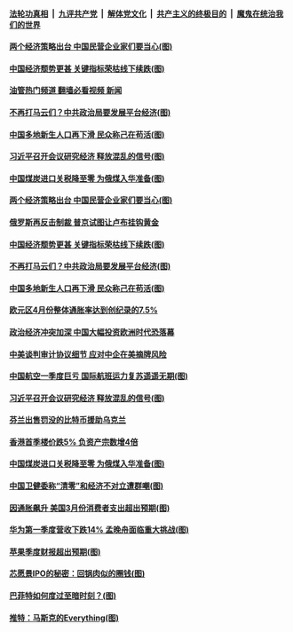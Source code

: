 ####  [法轮功真相](../../../../basic/blob/master/README.md?t=05011031) &nbsp;|&nbsp; [九评共产党](../../../../9ping.md/blob/master/README.md?t=05011031) &nbsp;|&nbsp; [解体党文化](../../../../jtdwh.md/blob/master/README.md?t=05011031)  &nbsp;|&nbsp; [共产主义的终极目的](../../../../gczydzjmd.md/blob/master/README.md?t=05011031) &nbsp;|&nbsp; [魔鬼在统治我们的世界](../../../../mgztzwmdsj.md/blob/master/README.md?t=05011031) 

#### [两个经济策略出台 中国民营企业家们要当心(图)](../pages/p5/1005113.md?t=05011031) 

#### [中国经济颓势更甚 关键指标荣枯线下续跌(图)](../pages/p5/1005101.md?t=05011031) 

#### [油管热门频道 翻墙必看视频 新闻](http://45.76.130.85:81/youtube.html?05011031)

#### [不再打马云们？中共政治局要发展平台经济(图)](../pages/p5/1005098.md?t=05011031) 

#### [中国多地新生人口再下滑 民众称己在苟活(图)](../pages/p5/1005048.md?t=05011031) 

#### [习近平召开会议研究经济 释放混乱的信号(图)](../pages/p5/1005023.md?t=05011031) 

#### [中国煤炭进口关税降至零 为俄煤入华准备(图)](../pages/p5/1004999.md?t=05011031) 

#### [两个经济策略出台 中国民营企业家们要当心(图)](../pages/p5/1005113.md?t=05011031) 

#### [俄罗斯再反击制裁 普京试图让卢布挂钩黄金](../pages/p5/1005106.md?t=05011031) 

#### [中国经济颓势更甚 关键指标荣枯线下续跌(图)](../pages/p5/1005101.md?t=05011031) 

#### [不再打马云们？中共政治局要发展平台经济(图)](../pages/p5/1005098.md?t=05011031) 

#### [中国多地新生人口再下滑 民众称己在苟活(图)](../pages/p5/1005048.md?t=05011031) 

#### [欧元区4月份整体通胀率达到创纪录的7.5%](../pages/p5/1005088.md?t=05011031) 

#### [政治经济冲突加深 中国大幅投资欧洲时代恐落幕](../pages/p5/1005059.md?t=05011031) 

#### [中美谈判审计协议细节 应对中企在美摘牌风险](../pages/p5/1005058.md?t=05011031) 

#### [中国航空一季度巨亏 国际航班运力复苏遥遥无期(图)](../pages/p5/1005041.md?t=05011031) 

#### [习近平召开会议研究经济 释放混乱的信号(图)](../pages/p5/1005023.md?t=05011031) 

#### [芬兰出售罚没的比特币援助乌克兰](../pages/p5/1005013.md?t=05011031) 

#### [香港首季楼价跌5% 负资产宗数增4倍](../pages/p5/1005009.md?t=05011031) 

#### [中国煤炭进口关税降至零 为俄煤入华准备(图)](../pages/p5/1004999.md?t=05011031) 

#### [中国卫健委称“清零”和经济不对立遭群嘲(图)](../pages/p5/1005006.md?t=05011031) 

#### [因通胀飙升 美国3月份消费者支出超出预期(图)](../pages/p5/1005004.md?t=05011031) 

#### [华为第一季度营收下跌14% 孟晚舟面临重大挑战(图)](../pages/p5/1004995.md?t=05011031) 

#### [苹果季度财报超出预期(图)](../pages/p5/1004952.md?t=05011031) 

#### [芯愿景IPO的秘密：回锅肉似的圈钱(图)](../pages/p5/1004949.md?t=05011031) 

#### [巴菲特如何度过至暗时刻？(图)](../pages/p5/1004948.md?t=05011031) 

#### [推特：马斯克的Everything(图)](../pages/p5/1004945.md?t=05011031) 

<img src='http://gfw-breaker.win/goodnews/indexes/p5.md' width='0px' height='0px'/>
